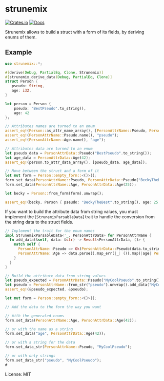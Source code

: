# strunemix

[![Crates.io](https://img.shields.io/crates/v/strunemix.svg)](https://crates.io/crates/strunemix)
[![Docs](https://docs.rs/strunemix/badge.svg)](https://docs.rs/strunemix)

Strunemix allows to build a struct with a form of its fields, by deriving enums of them.

## Example

```rust
use strunemix::*;

#[derive(Debug, PartialEq, Clone, Strunemix)]
#[strunemix_derive_data(Debug, PartialEq, Clone)]
struct Person {
   pseudo: String,
   age: i32,
}

let person = Person {
    pseudo: "BestPseudo".to_string(),
    age: 42
};

// Attributes names are turned to an enum
assert_eq!(Person::as_attr_name_array(), [PersonAttrName::Pseudo, PersonAttrName::Age]);
assert_eq!(PersonAttrName::Pseudo.name(), "pseudo");
assert_eq!(PersonAttrName::Age.name(), "age");

// Attributes data are turned to an enum
let pseudo_data = PersonAttrData::Pseudo("BestPseudo".to_string());
let age_data = PersonAttrData::Age(42);
assert_eq!(person.to_attr_data_array(), [pseudo_data, age_data]);

// Move between the struct and a form of it
let mut form = Person::empty_form::<()>();
form.set_data(PersonAttrName::Pseudo, PersonAttrData::Pseudo("BeckyTheBest".to_string()));
form.set_data(PersonAttrName::Age, PersonAttrData::Age(25));

let becky = Person::from_form(form).unwrap();

assert_eq!(becky, Person { pseudo: "BeckyTheBest".to_string(), age: 25 });
```
If you want to build the attribute data from string values, you must implement the [`StrunemixParsableData`] trait to handle the conversion from the string data to the struct fields.

```rust
// Implement the trait for the enum names
impl StrunemixParsableData<'_, PersonAttrData> for PersonAttrName {
  fn add_data(&self, data: &str) -> Result<PersonAttrData, ()> {
    match self {
      PersonAttrName::Pseudo => Ok(PersonAttrData::Pseudo(data.to_string())),
      PersonAttrName::Age => data.parse().map_err(|_| ()).map(|age| PersonAttrData::Age(age))
    }
  }
}

// Build the attribute data from string values
let pseudo_expected = PersonAttrData::Pseudo("MyCoolPseudo".to_string());
let pseudo = PersonAttrName::from_str("pseudo").unwrap().add_data("MyCoolPseudo").unwrap();
assert_eq!(&pseudo_expected, &pseudo);

let mut form = Person::empty_form::<()>();

// Add the data to the form the way you want

// With the generated enums
form.set_data(PersonAttrName::Age, PersonAttrData::Age(42));

// or with the name as a string
form.set_data("age", PersonAttrData::Age(42));

// or with a string for the data
form.set_data_str(PersonAttrName::Pseudo, "MyCoolPseudo");

// or with only strings
form.set_data_str("pseudo", "MyCoolPseudo");
#
```

License: MIT
